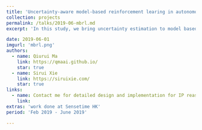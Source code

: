 ```yaml
---
title: 'Uncertainty-aware model-based reinforcement learing in autonomous driving using PILCO'
collection: projects
permalink: /talks/2019-06-mbrl.md
excerpt: 'In this study, we bring uncertainty estimation to model based RL for autonomous driving. The model is parenthesized by a bayesian neural network to approximate PILCO and dropouts are used to estimate the uncertainty. We further train a multilayer perceptron as a controller, whose gradient could flow through the model network. We demonstrate that our model could output uncertainty towards its projections, and could navigate safely in complex environments.'

date: 2019-06-01
imgurl: 'mbrl.png' 
authors:
  - name: Qiurui Ma
    link: https://qmaai.github.io/
    star: true
  - name: Sirui Xie
    link: https://siruixie.com/
    star: true
links:
  - name: Contact me for detailed design and implementation for IP reasons
    link: 
extras: 'work done at Sensetime HK'
period: 'Feb 2019 - June 2019'

---
```


